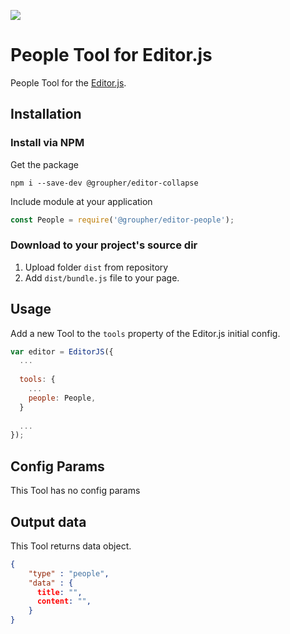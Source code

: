 ![](https://badgen.net/badge/Editor.js/v2.0/blue)

# People Tool for Editor.js

People Tool for the [Editor.js](https://editorjs.io).


## Installation

### Install via NPM

Get the package

```shell
npm i --save-dev @groupher/editor-collapse
```

Include module at your application

```javascript
const People = require('@groupher/editor-people');
```

### Download to your project's source dir

1. Upload folder `dist` from repository
2. Add `dist/bundle.js` file to your page.


## Usage

Add a new Tool to the `tools` property of the Editor.js initial config.

```javascript
var editor = EditorJS({
  ...
  
  tools: {
    ...
    people: People,
  }
  
  ...
});
```

## Config Params

This Tool has no config params

## Output data

This Tool returns data object.

```json
{
    "type" : "people",
    "data" : {
      title: "",
      content: "",
    }
}
```

